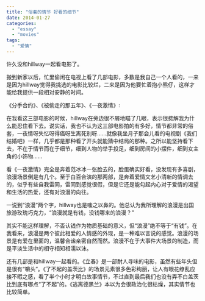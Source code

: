 ```yaml
---
title: "俗套的情节 好看的细节"
date: 2014-01-27
categories: 
  - "essay"
  - "movies"
tags: 
  - "爱情"
---
```


许久没和hillway一起看电影了。

搬到新家以后，忙里偷闲在电视上看了几部电影，多数是我自己一个人看的，一来是因为hillway觉得我挑选的电影比较烂，二来是因为他要忙着抱小熊仔，这样才能给我提供一段相对安静的时间。

《分手合约》、《被偷走的那五年》、《一夜激情》:

在我看这三部电影的时候，hillway在旁边很不屑地瞄了几眼，表示很费解我为什么能忍住看下去。说实话，我也不认为这三部电影拍的有多好，情节都非常的俗套，一夜情呀失忆呀得癌呀生离死别呀……就像我坐月子那会儿看的电视剧《我们结婚吧》一样，几乎都是那种看了开头就能猜中结局的那种。之所以能坚持看下去，不在于情节而在于细节，细到人物的举手投足，细到房间的小摆件，细到女主角的小饰物……

看《一夜激情》完全是奔着范冰冰一张脸去的，脸蛋确实好看，没发现有多喜剧，浪漫场景倒是有几个。至于白百合演的那两部，是奔着爱情文艺小清新的情调去的，似乎有些自我雷同，雷同到感觉很假，但是它还是能勾起内心对于爱情的渴望和生活的热爱，还有对浪漫的向往。

一说到“浪漫”两个字，hillway也是嗤之以鼻的。他总认为我所理解的浪漫是出国旅游玫瑰巧克力，“浪漫就是有钱，没钱哪来的浪漫？”

其实不能这样理解，不否认钱作为物质基础的意义，但“浪漫”绝不等于“有钱”。在我看来，浪漫是两个彼此相爱的人情感的外现，是一种难以言说的感觉。浪漫的场景是有爱在里面的，温馨合谧亲密自然而然。浪漫不在于大事件大场景的制造，而是平淡生活中的相守相知相濡以沫。

还有几部是和hillway一起看的。《立春》是一部耐人寻味的电影，虽然有些年头但是很有“嚼头”。《了不起的盖茨比》的场景元素很多色彩绚丽，让人有眼花缭乱应接不暇之感，看了半个小时才明白故事情节，不过直到最后我们也没有弄不白盖茨比到底有哪点“了不起”的。《逃离德黑兰》本以为会很政治化很枯燥，其实情节也比较简单。
